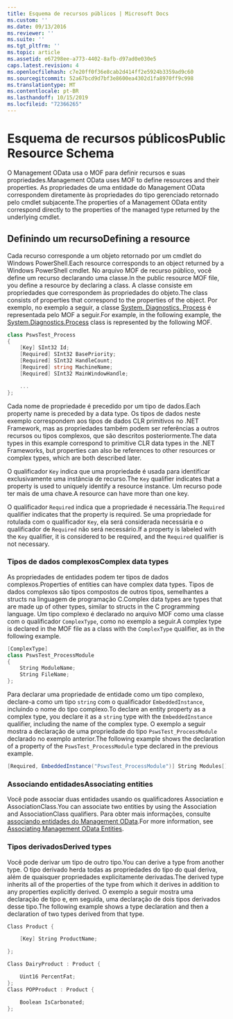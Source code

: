```yaml
---
title: Esquema de recursos públicos | Microsoft Docs
ms.custom: ''
ms.date: 09/13/2016
ms.reviewer: ''
ms.suite: ''
ms.tgt_pltfrm: ''
ms.topic: article
ms.assetid: e67298ee-a773-4402-8afb-d97ad0e030e5
caps.latest.revision: 4
ms.openlocfilehash: c7e20ff0f36e8cab2d414ff2e5924b3359ad9c60
ms.sourcegitcommit: 52a67bcd9d7bf3e8600ea4302d1fa8970ff9c998
ms.translationtype: MT
ms.contentlocale: pt-BR
ms.lasthandoff: 10/15/2019
ms.locfileid: "72366265"
---
```

# <a name="public-resource-schema"></a><span data-ttu-id="fee2f-102">Esquema de recursos públicos</span><span class="sxs-lookup"><span data-stu-id="fee2f-102">Public Resource Schema</span></span>

<span data-ttu-id="fee2f-103">O Management OData usa o MOF para definir recursos e suas propriedades.</span><span class="sxs-lookup"><span data-stu-id="fee2f-103">Management OData uses MOF to define resources and their properties.</span></span> <span data-ttu-id="fee2f-104">As propriedades de uma entidade do Management OData correspondem diretamente às propriedades do tipo gerenciado retornado pelo cmdlet subjacente.</span><span class="sxs-lookup"><span data-stu-id="fee2f-104">The properties of a Management OData entity correspond directly to the properties of the managed type returned by the underlying cmdlet.</span></span>

## <a name="defining-a-resource"></a><span data-ttu-id="fee2f-105">Definindo um recurso</span><span class="sxs-lookup"><span data-stu-id="fee2f-105">Defining a resource</span></span>

<span data-ttu-id="fee2f-106">Cada recurso corresponde a um objeto retornado por um cmdlet do Windows PowerShell.</span><span class="sxs-lookup"><span data-stu-id="fee2f-106">Each resource corresponds to an object returned by a Windows PowerShell cmdlet.</span></span> <span data-ttu-id="fee2f-107">No arquivo MOF de recurso público, você define um recurso declarando uma classe.</span><span class="sxs-lookup"><span data-stu-id="fee2f-107">In the public resource MOF file, you define a resource by declaring a class.</span></span> <span data-ttu-id="fee2f-108">A classe consiste em propriedades que correspondem às propriedades do objeto.</span><span class="sxs-lookup"><span data-stu-id="fee2f-108">The class consists of properties that correspond to the properties of the object.</span></span> <span data-ttu-id="fee2f-109">Por exemplo, no exemplo a seguir, a classe [System. Diagnostics. Process](/dotnet/api/System.Diagnostics.Process) é representada pelo MOF a seguir.</span><span class="sxs-lookup"><span data-stu-id="fee2f-109">For example, in the following example, the [System.Diagnostics.Process](/dotnet/api/System.Diagnostics.Process) class is represented by the following MOF.</span></span>

```csharp
class PswsTest_Process
{
    [Key] SInt32 Id;
    [Required] SInt32 BasePriority;
    [Required] SInt32 HandleCount;
    [Required] string MachineName;
    [Required] SInt32 MainWindowHandle;

    ...
};
```

<span data-ttu-id="fee2f-110">Cada nome de propriedade é precedido por um tipo de dados.</span><span class="sxs-lookup"><span data-stu-id="fee2f-110">Each property name is preceded by a data type.</span></span> <span data-ttu-id="fee2f-111">Os tipos de dados neste exemplo correspondem aos tipos de dados CLR primitivos no .NET Framework, mas as propriedades também podem ser referências a outros recursos ou tipos complexos, que são descritos posteriormente.</span><span class="sxs-lookup"><span data-stu-id="fee2f-111">The data types in this example correspond to primitive CLR data types in the .NET Frameworks, but properties can also be references to other resources or complex types, which are both described later.</span></span>

<span data-ttu-id="fee2f-112">O qualificador `Key` indica que uma propriedade é usada para identificar exclusivamente uma instância de recurso.</span><span class="sxs-lookup"><span data-stu-id="fee2f-112">The `Key` qualifier indicates that a property is used to uniquely identify a resource instance.</span></span> <span data-ttu-id="fee2f-113">Um recurso pode ter mais de uma chave.</span><span class="sxs-lookup"><span data-stu-id="fee2f-113">A resource can have more than one key.</span></span>

<span data-ttu-id="fee2f-114">O qualificador `Required` indica que a propriedade é necessária.</span><span class="sxs-lookup"><span data-stu-id="fee2f-114">The `Required` qualifier indicates that the property is required.</span></span> <span data-ttu-id="fee2f-115">Se uma propriedade for rotulada com o qualificador `Key`, ela será considerada necessária e o qualificador de `Required` não será necessário.</span><span class="sxs-lookup"><span data-stu-id="fee2f-115">If a property is labeled with the `Key` qualifier, it is considered to be required, and the `Required` qualifier is not necessary.</span></span>

### <a name="complex-data-types"></a><span data-ttu-id="fee2f-116">Tipos de dados complexos</span><span class="sxs-lookup"><span data-stu-id="fee2f-116">Complex data types</span></span>

<span data-ttu-id="fee2f-117">As propriedades de entidades podem ter tipos de dados complexos.</span><span class="sxs-lookup"><span data-stu-id="fee2f-117">Properties of entities can have complex data types.</span></span> <span data-ttu-id="fee2f-118">Tipos de dados complexos são tipos compostos de outros tipos, semelhantes a structs na linguagem de programação C.</span><span class="sxs-lookup"><span data-stu-id="fee2f-118">Complex data types are types that are made up of other types, similar to structs in the C programming language.</span></span> <span data-ttu-id="fee2f-119">Um tipo complexo é declarado no arquivo MOF como uma classe com o qualificador `ComplexType`, como no exemplo a seguir.</span><span class="sxs-lookup"><span data-stu-id="fee2f-119">A complex type is declared in the MOF file as a class with the `ComplexType` qualifier, as in the following example.</span></span>

```csharp
[ComplexType]
class PswsTest_ProcessModule
{
    String ModuleName;
    String FileName;
};
```

<span data-ttu-id="fee2f-120">Para declarar uma propriedade de entidade como um tipo complexo, declare-a como um tipo `string` com o qualificador `EmbeddedInstance`, incluindo o nome do tipo complexo.</span><span class="sxs-lookup"><span data-stu-id="fee2f-120">To declare an entity property as a complex type, you declare it as a `string` type with the `EmbeddedInstance` qualifier, including the name of the complex type.</span></span> <span data-ttu-id="fee2f-121">O exemplo a seguir mostra a declaração de uma propriedade do tipo `PswsTest_ProcessModule` declarado no exemplo anterior.</span><span class="sxs-lookup"><span data-stu-id="fee2f-121">The following example shows the declaration of a property of the `PswsTest_ProcessModule` type declared in the previous example.</span></span>

```csharp
[Required, EmbeddedInstance("PswsTest_ProcessModule")] String Modules[];
```

### <a name="associating-entities"></a><span data-ttu-id="fee2f-122">Associando entidades</span><span class="sxs-lookup"><span data-stu-id="fee2f-122">Associating entities</span></span>

<span data-ttu-id="fee2f-123">Você pode associar duas entidades usando os qualificadores Association e AssociationClass.</span><span class="sxs-lookup"><span data-stu-id="fee2f-123">You can associate two entities by using the Association and AssociationClass qualifiers.</span></span> <span data-ttu-id="fee2f-124">Para obter mais informações, consulte [associando entidades do Management OData](./associating-management-odata-entities.md).</span><span class="sxs-lookup"><span data-stu-id="fee2f-124">For more information, see [Associating Management OData Entities](./associating-management-odata-entities.md).</span></span>

### <a name="derived-types"></a><span data-ttu-id="fee2f-125">Tipos derivados</span><span class="sxs-lookup"><span data-stu-id="fee2f-125">Derived types</span></span>

<span data-ttu-id="fee2f-126">Você pode derivar um tipo de outro tipo.</span><span class="sxs-lookup"><span data-stu-id="fee2f-126">You can derive a type from another type.</span></span> <span data-ttu-id="fee2f-127">O tipo derivado herda todas as propriedades do tipo do qual deriva, além de quaisquer propriedades explicitamente derivadas.</span><span class="sxs-lookup"><span data-stu-id="fee2f-127">The derived type inherits all of the properties of the type from which it derives in addition to any properties explicitly derived.</span></span> <span data-ttu-id="fee2f-128">O exemplo a seguir mostra uma declaração de tipo e, em seguida, uma declaração de dois tipos derivados desse tipo.</span><span class="sxs-lookup"><span data-stu-id="fee2f-128">The following example shows a type declaration and then a declaration of two types derived from that type.</span></span>

```csharp
Class Product {

    [Key] String ProductName;

};

Class DairyProduct : Product {

    Uint16 PercentFat;
};
Class POPProduct : Product {

    Boolean IsCarbonated;
};
```